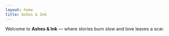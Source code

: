 ```yaml
---
layout: home
title: Ashes & Ink
---
```


Welcome to **Ashes & Ink** — where stories burn slow and love leaves a scar.
